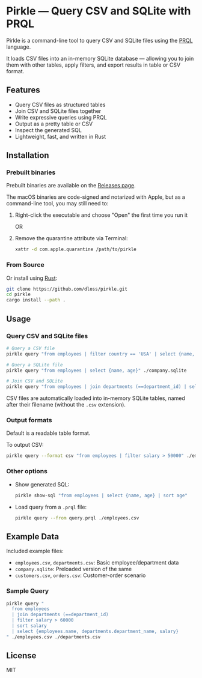 # Pirkle — Query CSV and SQLite with PRQL

Pirkle is a command-line tool to query CSV and SQLite files using the [PRQL](https://prql-lang.org/) language.

It loads CSV files into an in-memory SQLite database — allowing you to join them with other tables, apply filters, and export results in table or CSV format.

## Features

- Query CSV files as structured tables
- Join CSV and SQLite files together
- Write expressive queries using PRQL
- Output as a pretty table or CSV
- Inspect the generated SQL
- Lightweight, fast, and written in Rust


## Installation

### Prebuilt binaries

Prebuilt binaries are available on the [Releases page](https://github.com/dloss/pirkle/releases).

The macOS binaries are code-signed and notarized with Apple, but as a command-line tool, you may still need to:

1. Right-click the executable and choose "Open" the first time you run it

   OR

2. Remove the quarantine attribute via Terminal:
   ```bash
   xattr -d com.apple.quarantine /path/to/pirkle

### From Source

Or install using [Rust](https://rustup.rs/):

```bash
git clone https://github.com/dloss/pirkle.git
cd pirkle
cargo install --path .
```


## Usage

### Query CSV and SQLite files

```bash
# Query a CSV file
pirkle query "from employees | filter country == 'USA' | select {name, age}" ./employees.csv

# Query a SQLite file
pirkle query "from employees | select {name, age}" ./company.sqlite

# Join CSV and SQLite
pirkle query "from employees | join departments (==department_id) | select {employees.name, departments.department_name}" ./employees.csv ./company.sqlite
```

CSV files are automatically loaded into in-memory SQLite tables, named after their filename (without the `.csv` extension).


### Output formats

Default is a readable table format.

To output CSV:

```bash
pirkle query --format csv "from employees | filter salary > 50000" ./employees.csv
```


### Other options

- Show generated SQL:
  ```bash
  pirkle show-sql "from employees | select {name, age} | sort age"
  ```

- Load query from a `.prql` file:
  ```bash
  pirkle query --from query.prql ./employees.csv
  ```


## Example Data

Included example files:

- `employees.csv`, `departments.csv`: Basic employee/department data
- `company.sqlite`: Preloaded version of the same
- `customers.csv`, `orders.csv`: Customer-order scenario

### Sample Query

```bash
pirkle query "
  from employees
  | join departments (==department_id)
  | filter salary > 60000
  | sort salary
  | select {employees.name, departments.department_name, salary}
" ./employees.csv ./departments.csv
```


## License

MIT
